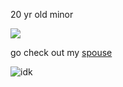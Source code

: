 20 yr old minor

![](https://komarev.com/ghpvc/?username=gapteethed&color=blueviolet&style=for-the-badge)

go check out my [spouse](https://github.com/M1LESUPSHUR)

![idk](https://64.media.tumblr.com/0274e4d7f4f45d60a65ae5f38fc5ed1e/4c0a0cb64237ea94-ab/s100x200/23794fac48f825912fb31b0860b4484d2c968187.gif)











